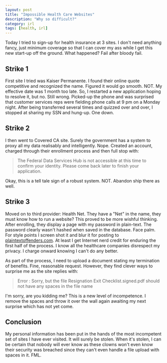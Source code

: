 ```yaml
---
layout: post
title: "Impossible Health Care Websites"
description: "Why so difficult?"
category: irl
tags: [health, irl]
---
```


Today I tried to sign-up for health insurance at 3 sites.  I don't need anything fancy, just minimum coverage so that I can cover my ass while I get this new start-up off the ground.  What happened?  Fail after bloody fail.

## Strike 1

First site I tried was Kaiser Permanente. I found their online quote competitive and recognized the name.  Figured it would go smooth. NOT.  My effective date was 1 month too late.  So, I restarted a new application hoping to resolve it, but no.  Still wrong.  Picked-up the phone and was surprised that customer services reps were fielding phone calls at 9 pm on a Monday night.  After being transferred several times and quizzed over and over, I stopped at sharing my SSN and hung-up.  One down.

## Strike 2

I then went to Covered CA site.  Surely the government has a system to proxy all my data realisably and intelligently.  Nope.  Created an account, charged through their enrollment process and then full stop with:

> The Federal Data Services Hub is not accessible at this time to confirm your identity. Please come back later to finish your application.

Okay, this is a tell tale sign of a robust system. NOT. Abandon ship there as well.

## Strike 3

Moved on to third provider: Health Net.  They have a "Net" in the name, they must know how to run a website?  This proved to be more wishful thinking.  After enrolling, they display a page with my password in plain-text.  The password clearly wasn't hashed when saved in the database. Face palm. For style points I screen shot it and blur it for posting to [plaintextoffenders.com](http://plaintextoffenders.com/).  At least I get Internet nerd credit for enduring the first half of the process.  I know all the healthcare companies disrespect my privacy. I charge onward knowing I can't do any better.

As part of the process, I need to upload a document stating my termination of benefits.  Fine, reasonable request.  However, they find clever ways to surprise me as the site replies with:

> Error : Sorry, but the file Resignation Exit Checklist.signed.pdf should not have any spaces in the file name

I'm sorry, are you kidding me?  This is a new level of incompetence.  I remove the spaces and throw it over the wall again awaiting my next surprise which has not yet come.

## Conclusion

My personal information has been put in the hands of the most incompetent set of sites I have ever visited.  It will surely be stolen.  When it's stolen, I can be certain that nobody will ever know as these clowns won't even know their security was breached since they can't even handle a file upload with spaces in it. FML.
